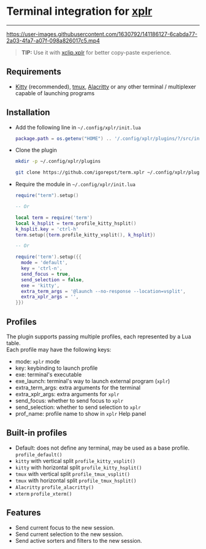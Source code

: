 # Terminal integration for [xplr](https://xplr.dev)
---------------------------------------------------



https://user-images.githubusercontent.com/1630792/141186127-6cabda77-2a03-4fa7-a07f-098a826017c5.mp4




> **TIP:** Use it with [xclip.xplr](https://github.com/sayanarijit/xclip.xplr) for better copy-paste experience.


## Requirements

- [Kitty](https://github.com/kovidgoyal/kitty) (recommended), [tmux](https://github.com/tmux/tmux), [Alacritty](https://github.com/alacritty/alacritty) or any other terminal / multiplexer capable of launching programs


## Installation

- Add the following line in `~/.config/xplr/init.lua`

  ```lua
  package.path = os.getenv("HOME") .. '/.config/xplr/plugins/?/src/init.lua'
  ```

- Clone the plugin

  ```bash
  mkdir -p ~/.config/xplr/plugins

  git clone https://github.com/igorepst/term.xplr ~/.config/xplr/plugins/term
  ```

- Require the module in `~/.config/xplr/init.lua`

  ```lua
  require("term").setup()
  
  -- Or
  
  local term = require('term')
  local k_hsplit = term.profile_kitty_hsplit()
  k_hsplit.key = 'ctrl-h'
  term.setup({term.profile_kitty_vsplit(), k_hsplit})

  -- Or

  require('term').setup({{
    mode = 'default',
    key = 'ctrl-n',
    send_focus = true,
    send_selection = false,
    exe = 'kitty',
    extra_term_args = '@launch --no-response --location=vsplit',
    extra_xplr_args = '',
  }})


  ```

## Profiles
The plugin supports passing multiple profiles, each represented by a Lua table.<br/>
Each profile may have the following keys:

- mode: `xplr` mode
- key: keybinding to launch profile
- exe: terminal's executable
- exe_launch: terminal's way to launch external program (`xplr`)
- extra_term_args: extra arguments for the terminal
- extra_xplr_args: extra arguments for `xplr`
- send_focus: whether to send focus to `xplr`
- send_selection: whether to send selection to `xplr`
- prof_name: profile name to show in `xplr` Help panel


## Built-in profiles
- Default: does not define any terminal, may be used as a base profile. `profile_default()`
- `kitty` with vertical split `profile_kitty_vsplit()`
- `kitty` with horizontal split `profile_kitty_hsplit()`
- `tmux` with vertical split `profile_tmux_vsplit()`
- `tmux` with horizontal split `profile_tmux_hsplit()`
- `Alacritty` `profile_alacritty()`
- `xterm` `profile_xterm()`

## Features
- Send current focus to the new session.
- Send current selection to the new session.
- Send active sorters and filters to the new session.
